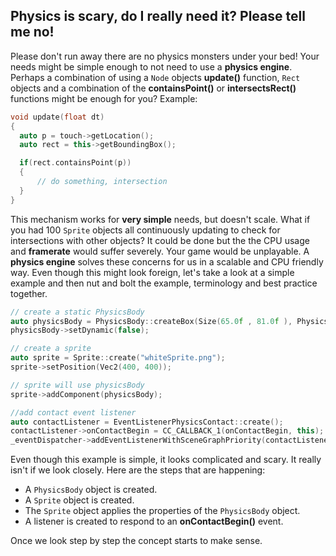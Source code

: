 ## Physics is scary, do I really need it? Please tell me no!
Please don't run away there are no physics monsters under your bed! Your needs might be simple enough to not need to use a __physics engine__. Perhaps a combination of using a `Node` objects __update()__ function, `Rect` objects and a combination of the __containsPoint()__ or __intersectsRect()__ functions might be enough for you? Example:

```cpp
void update(float dt)
{
  auto p = touch->getLocation();
  auto rect = this->getBoundingBox();

  if(rect.containsPoint(p))
  {
      // do something, intersection
  }
}
```

This mechanism works for __very simple__ needs, but doesn't scale. What if you had 100 `Sprite` objects all continuously updating to check for intersections with
other objects? It could be done but the the CPU usage and __framerate__ would suffer severely. Your game would be unplayable. A __physics engine__ solves these concerns
for us in a scalable and CPU friendly way. Even though this might look foreign, let's take a look at a simple example and then nut and bolt the example, terminology and best practice together.

```cpp
// create a static PhysicsBody
auto physicsBody = PhysicsBody::createBox(Size(65.0f , 81.0f ), PhysicsMaterial(0.1f, 1.0f, 0.0f));
physicsBody->setDynamic(false);

// create a sprite
auto sprite = Sprite::create("whiteSprite.png");
sprite->setPosition(Vec2(400, 400));

// sprite will use physicsBody
sprite->addComponent(physicsBody);

//add contact event listener
auto contactListener = EventListenerPhysicsContact::create();
contactListener->onContactBegin = CC_CALLBACK_1(onContactBegin, this);
_eventDispatcher->addEventListenerWithSceneGraphPriority(contactListener, this);
```

Even though this example is simple, it looks complicated and scary. It really isn't if we look closely. Here are the steps that are happening:

  * A `PhysicsBody` object is created.
  * A `Sprite` object is created.
  * The `Sprite` object applies the properties of the `PhysicsBody` object.
  * A listener is created to respond to an __onContactBegin()__ event.

Once we look step by step the concept starts to make sense.
